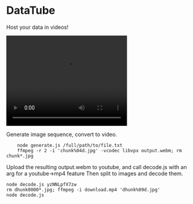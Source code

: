 # DataTube
Host your data in videos!

<video width="320" height="240" controls>
  <source src="https://raw.githubusercontent.com/CreativeCactus/DataTube/master/record.webm" type="video/webm">
  <source src="https://raw.githubusercontent.com/CreativeCactus/DataTube/master/record.mp4" type="video/mp4">
Your browser does not support the video tag. See record.*
</video>

Generate image sequence, convert to video.
``` 
    node generate.js /full/path/to/file.txt
    ffmpeg -r 2 -i 'chunk%04d.jpg' -vcodec libvpx output.webm; rm chunk*.jpg
```
Upload the resulting output.webm to youtube, and call decode.js with an arg for a youtube->mp4 feature
Then split to images and decode them.

```
node decode.js yzNNLpfX7zw
rm dhunk0000*.jpg; ffmpeg -i download.mp4 'dhunk%09d.jpg'
node decode.js
```
